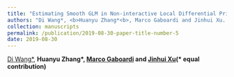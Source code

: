 ```yaml
---
title: "Estimating Smooth GLM in Non-interactive Local Differential Privacy Model with Public Unlabeled Data"
authors: "Di Wang*, <b>Huanyu Zhang*<b>, Marco Gaboardi and Jinhui Xu. (* equal contribution), manuscript"
collection: manuscripts
permalink: /publication/2019-08-30-paper-title-number-5
date: 2019-08-30
---
```



[Di Wang*](http://www.acsu.buffalo.edu/~dwang45/), <b>Huanyu Zhang*<b>, [Marco Gaboardi](http://www.acsu.buffalo.edu/~gaboardi/) and [Jinhui Xu](https://cse.buffalo.edu/~jinhui/)(* equal contribution)

